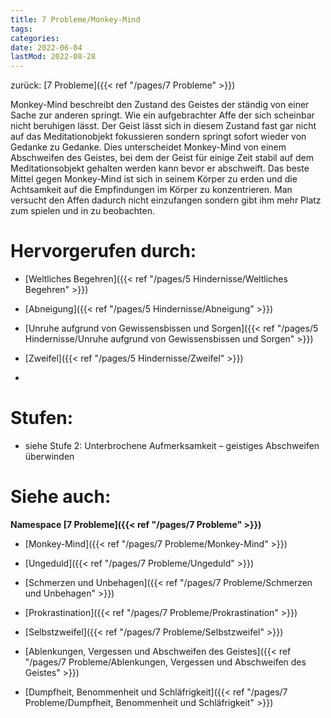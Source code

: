 ```yaml
---
title: 7 Probleme/Monkey-Mind
tags:
categories:
date: 2022-06-04
lastMod: 2022-08-28
---
```

zurück: [7 Probleme]({{< ref "/pages/7 Probleme" >}})



Monkey-Mind beschreibt den Zustand des Geistes der ständig von einer Sache zur anderen springt. Wie ein aufgebrachter Affe der sich scheinbar nicht beruhigen lässt. Der Geist lässt sich in diesem Zustand fast gar nicht auf das Meditationobjekt fokussieren sondern springt sofort wieder von Gedanke zu Gedanke. Dies unterscheidet Monkey-Mind von einem Abschweifen des Geistes, bei dem der Geist für einige Zeit stabil auf dem Meditationsobjekt gehalten werden kann bevor er abschweift. Das beste Mittel gegen Monkey-Mind ist sich in seinem Körper zu erden und die Achtsamkeit auf die Empfindungen im Körper zu konzentrieren. Man versucht den Affen dadurch nicht einzufangen sondern gibt ihm mehr Platz zum spielen und in zu beobachten.



# Hervorgerufen durch:

  + [Weltliches Begehren]({{< ref "/pages/5 Hindernisse/Weltliches Begehren" >}})

  + [Abneigung]({{< ref "/pages/5 Hindernisse/Abneigung" >}})

  + [Unruhe aufgrund von Gewissensbissen und Sorgen]({{< ref "/pages/5 Hindernisse/Unruhe aufgrund von Gewissensbissen und Sorgen" >}})

  + [Zweifel]({{< ref "/pages/5 Hindernisse/Zweifel" >}})

  + 

# Stufen:

  + siehe Stufe 2: Unterbrochene Aufmerksamkeit – geistiges Abschweifen überwinden



# Siehe auch:

**Namespace [7 Probleme]({{< ref "/pages/7 Probleme" >}})**

  + [Monkey-Mind]({{< ref "/pages/7 Probleme/Monkey-Mind" >}})

  + [Ungeduld]({{< ref "/pages/7 Probleme/Ungeduld" >}})

  + [Schmerzen und Unbehagen]({{< ref "/pages/7 Probleme/Schmerzen und Unbehagen" >}})

  + [Prokrastination]({{< ref "/pages/7 Probleme/Prokrastination" >}})

  + [Selbstzweifel]({{< ref "/pages/7 Probleme/Selbstzweifel" >}})

  + [Ablenkungen, Vergessen und Abschweifen des Geistes]({{< ref "/pages/7 Probleme/Ablenkungen, Vergessen und Abschweifen des Geistes" >}})

  + [Dumpfheit, Benommenheit und Schläfrigkeit]({{< ref "/pages/7 Probleme/Dumpfheit, Benommenheit und Schläfrigkeit" >}})


